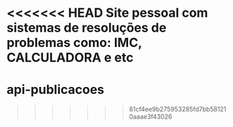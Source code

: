 <<<<<<< HEAD
 Site pessoal com sistemas de resoluções
de problemas como: IMC, CALCULADORA e etc
=======
# api-publicacoes
>>>>>>> 81cf4ee9b275953285fd7bb581210aaae3f43026
